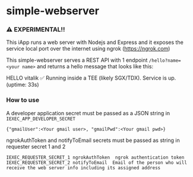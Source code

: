 # simple-webserver

### ⚠️ EXPERIMENTAL!! 

This iApp runs a web server with Nodejs and Express and it exposes the service local port over the internet using ngrok (https://ngrok.com)

This simple-webserver serves a REST API with 1 endpoint  `/hello?name=<your name>` and returns a hello message that looks like this:

HELLO vitalik ✅ Running inside a TEE (likely SGX/TDX). Service is up. (uptime: 33s)

### How to use 
A developer application secret must be passed as a JSON string in `IEXEC_APP_DEVELOPER_SECRET`
```
{"gmailUser":<Your gmail user>, "gmailPwd":<Your gmail pwd>}
```

ngrokAuthToken and notifyToEmail secrets must be passed as string in requester secret 1 and 2 
```
IEXEC_REQUESTER_SECRET_1 ngrokAuthToken  ngrok authentication token
IEXEC_REQUESTER_SECRET_2 notifyToEmail  Email of the person who will receive the web server info including its assigned address
```
